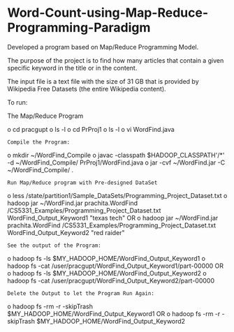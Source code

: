 # Word-Count-using-Map-Reduce-Programming-Paradigm

Developed a program based on Map/Reduce Programming Model. 

The purpose of the project is to find how many articles that contain a given specific keyword in the title or in the content. 

The input file is a text file with the size of 31 GB that is provided by Wikipedia Free Datasets (the entire Wikipedia content).

To run:

The Map/Reduce Program

o	cd pracgupt
o	ls -l
o	cd PrProj1
o	ls -l
o	vi WordFind.java

	Compile the Program:

o	mkdir ~/WordFind_Compile
o	javac -classpath $HADOOP_CLASSPATH'/*' -d ~/WordFind_Compile/ PrProj1/WordFind.java
o	jar -cvf ~/WordFind.jar -C ~/WordFind_Compile/ .

	Run Map/Reduce program with Pre-designed DataSet

o	less  /state/partition1/Sample_DataSets/Programming_Project_Dataset.txt
o	hadoop jar ~/WordFind.jar prachita.WordFind /CS5331_Examples/Programming_Project_Dataset.txt WordFind_Output_Keyword1 "texas tech"
                  		OR
o	hadoop jar ~/WordFind.jar prachita.WordFind /CS5331_Examples/Programming_Project_Dataset.txt WordFind_Output_Keyword2 "red raider"

	See the output of the Program:

o	hadoop fs -ls $MY_HADOOP_HOME/WordFind_Output_Keyword1
o	hadoop fs -cat /user/pracgupt/WordFind_Output_Keyword1/part-00000
				OR
o	hadoop fs -ls $MY_HADOOP_HOME/WordFind_Output_Keyword2
o	hadoop fs -cat /user/pracgupt/WordFind_Output_Keyword2/part-00000



	Delete the Output to let the Program Run Again:

o	hadoop fs -rm -r -skipTrash $MY_HADOOP_HOME/WordFind_Output_Keyword1
				OR
o	hadoop fs -rm -r -skipTrash $MY_HADOOP_HOME/WordFind_Output_Keyword2



